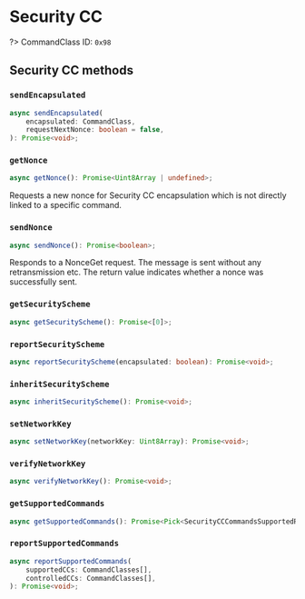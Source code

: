 # Security CC

?> CommandClass ID: `0x98`

## Security CC methods

### `sendEncapsulated`

```ts
async sendEncapsulated(
	encapsulated: CommandClass,
	requestNextNonce: boolean = false,
): Promise<void>;
```

### `getNonce`

```ts
async getNonce(): Promise<Uint8Array | undefined>;
```

Requests a new nonce for Security CC encapsulation which is not directly linked to a specific command.

### `sendNonce`

```ts
async sendNonce(): Promise<boolean>;
```

Responds to a NonceGet request. The message is sent without any retransmission etc.
The return value indicates whether a nonce was successfully sent.

### `getSecurityScheme`

```ts
async getSecurityScheme(): Promise<[0]>;
```

### `reportSecurityScheme`

```ts
async reportSecurityScheme(encapsulated: boolean): Promise<void>;
```

### `inheritSecurityScheme`

```ts
async inheritSecurityScheme(): Promise<void>;
```

### `setNetworkKey`

```ts
async setNetworkKey(networkKey: Uint8Array): Promise<void>;
```

### `verifyNetworkKey`

```ts
async verifyNetworkKey(): Promise<void>;
```

### `getSupportedCommands`

```ts
async getSupportedCommands(): Promise<Pick<SecurityCCCommandsSupportedReport, "supportedCCs" | "controlledCCs"> | undefined>;
```

### `reportSupportedCommands`

```ts
async reportSupportedCommands(
	supportedCCs: CommandClasses[],
	controlledCCs: CommandClasses[],
): Promise<void>;
```

